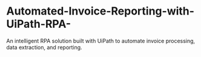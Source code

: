 # Automated-Invoice-Reporting-with-UiPath-RPA-
An intelligent RPA solution built with UiPath to automate invoice processing, data extraction, and reporting.
